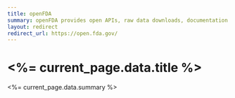 ```yaml
---
title: openFDA
summary: openFDA provides open APIs, raw data downloads, documentation and examples, and a developer community for an important collection of FDA public datasets.
layout: redirect
redirect_url: https://open.fda.gov/
---
```


# <%= current_page.data.title %>
<%= current_page.data.summary %>

